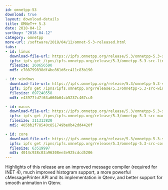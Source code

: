 ```yaml
---
id: omnetpp-53
download: true
layout: download-details
title: OMNeT++ 5.3
date: 2018-04-12
sortkey: "2018-04-12"
category: omnetpp
more-url: /software/2018/04/12/omnet-5-3-released.html
tabs:
- id: linux
  download-file-url: https://ipfs.omnetpp.org/release/5.3/omnetpp-5.3-src-linux.tgz
  ipfs: ipfs get /ipns/ipfs.omnetpp.org/release/5.3/omnetpp-5.3-src-linux.tgz
  filesize: 260656590
  md5: e708799838df4be861d6cc411c83b190

- id: windows
  download-file-url: https://ipfs.omnetpp.org/release/5.3/omnetpp-5.3-src-windows.zip
  ipfs: ipfs get /ipns/ipfs.omnetpp.org/release/5.3/omnetpp-5.3-src-windows.zip
  filesize: 697248558
  md5: e43977fd7f63a660b64cb5237c467cc0

- id: macos
  download-file-url: https://ipfs.omnetpp.org/release/5.3/omnetpp-5.3-src-macosx.tgz
  ipfs: ipfs get /ipns/ipfs.omnetpp.org/release/5.3/omnetpp-5.3-src-macosx.tgz
  filesize: 311313820
  md5: 405bb2f78540c851749be0b42dd4420f

- id: core
  download-file-url: https://ipfs.omnetpp.org/release/5.3/omnetpp-5.3-src-core.tgz
  ipfs: ipfs get /ipns/ipfs.omnetpp.org/release/5.3/omnetpp-5.3-src-core.tgz
  filesize: 63519997
  md5: 4014c938c03a96308ee3e925cdcd5206
---
```


Highlights of this release are an improved message compiler (required for INET
4), much improved histogram support, a more powerful cMessagePrinter API and its
implementation in Qtenv, and better support for smooth animation in Qtenv.
